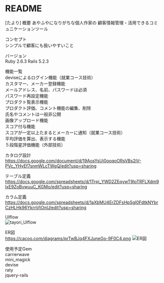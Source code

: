 # README

[たより]
概要
 あやふやになりがちな個人作家の
 顧客情報管理・活用できるコミュニケーションツール

コンセプト<br>
 シンプルで顧客にも扱いやすいこと

バージョン<br>
Ruby 2.6.3 Rails 5.2.3

機能一覧<br>
 deviseによるログイン機能（就業コース技術）<br>
 カスタマー、メーカー登録機能<br>
 メールアドレス、名前、パスワードは必須<br>
 パスワード再設定機能<br>
 プロダクト覧表示機能<br>
 プロダクト評価、コメント機能の編集、削除<br>
 氏名やコメントは一般非公開<br>
 画像アップロード機能<br>
 スコア付与機能<br>
 スコアが一定以上たまるとメーカーに通知（就業コース技術）<br>
 平均評価を算出、表示する機能<br>
 ５段階星評価機能（外部技術）

カタログ設計<br>
https://docs.google.com/document/d/19AosYsUj0ooqoORsVBs2iV-PVc_YHyEf7snmWLcTWgQ/edit?usp=sharing

テーブル定義<br>
https://docs.google.com/spreadsheets/d/1Trpj_YWD2ZEqywT9loTRFLXdm9lxE9ZoBvwuuC_KGMo/edit?usp=sharing

カラム定義<br>
https://docs.google.com/spreadsheets/d/1aXbMU4ErZDFsHpSgl0FdtkNYbrCzHLHk96YkrnVtOnU/edit?usp=sharing

UIflow<br>
![tayori_UIflow](https://user-images.githubusercontent.com/44644840/67074967-3580de00-f1c5-11e9-957e-29b620f9dded.jpg)

ER図<br>
https://cacoo.com/diagrams/prTwBJq4FXJuneGo-9F0C4.png
![ER図](https://user-images.githubusercontent.com/44644840/67244298-6185b300-f494-11e9-9b6d-3c4bcb26c7d6.png)


使用予定Gem<br>
carrierwave<br>
mini_magick<br>
devise<br>
raty<br>
jquery-rails